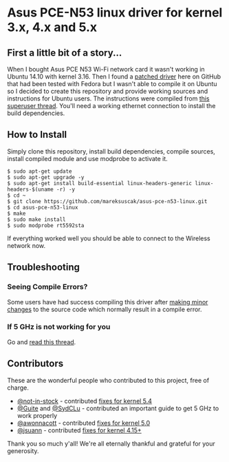# Asus PCE-N53 linux driver for kernel 3.x, 4.x and 5.x

## First a little bit of a story...

When I bought Asus PCE N53 Wi-Fi network card it wasn't working in Ubuntu 14.10 with kernel 3.16. Then I found a [patched driver](https://github.com/unused/patched-Asus-PCE-N53-linux-driver) here on GitHub that had been tested with Fedora but I wasn't able to compile it on Ubuntu so I decided to create this repository and provide working sources and instructions for Ubuntu users. The instructions were compiled from [this superuser thread](http://superuser.com/questions/663190/asus-pce-n53-11n-n600-pci-e-adapter-on-3-x-kernel). You'll need a working ethernet connection to install the build dependencies.

## How to Install

Simply clone this repository, install build dependencies, compile sources, install compiled module and use modprobe to activate it.

```
$ sudo apt-get update
$ sudo apt-get upgrade -y
$ sudo apt-get install build-essential linux-headers-generic linux-headers-$(uname -r) -y
$ cd ~
$ git clone https://github.com/mareksuscak/asus-pce-n53-linux.git
$ cd asus-pce-n53-linux
$ make
$ sudo make install
$ sudo modprobe rt5592sta
```

If everything worked well you should be able to connect to the Wireless network now.

## Troubleshooting

### Seeing Compile Errors?

Some users have had success compiling this driver after [making minor changes](https://github.com/mareksuscak/asus-pce-n53-linux/issues/4#issue-215234424) to the source code which normally result in a compile error.

### If 5 GHz is not working for you

Go and [read this thread](https://github.com/mareksuscak/asus-pce-n53-linux/issues/2#issuecomment-371232918).

## Contributors

These are the wonderful people who contributed to this project, free of charge.

- [@not-in-stock](https://github.com/Guite) - contributed [fixes for kernel 5.4](https://github.com/mareksuscak/asus-pce-n53-linux/pull/9)
- [@Guite](https://github.com/Guite) and [@SydCLu](https://github.com/SydCLu) - contributed an important guide to get 5 GHz to work properly
- [@awonnacott](https://github.com/awonnacott) - contributed [fixes for kernel 5.0](https://github.com/mareksuscak/asus-pce-n53-linux/pull/7)
- [@jsuann](https://github.com/jsuann) - contributed [fixes for kernel 4.15+](https://github.com/mareksuscak/asus-pce-n53-linux/pull/6)

Thank you so much y'all! We're all eternally thankful and grateful for your generosity. 
